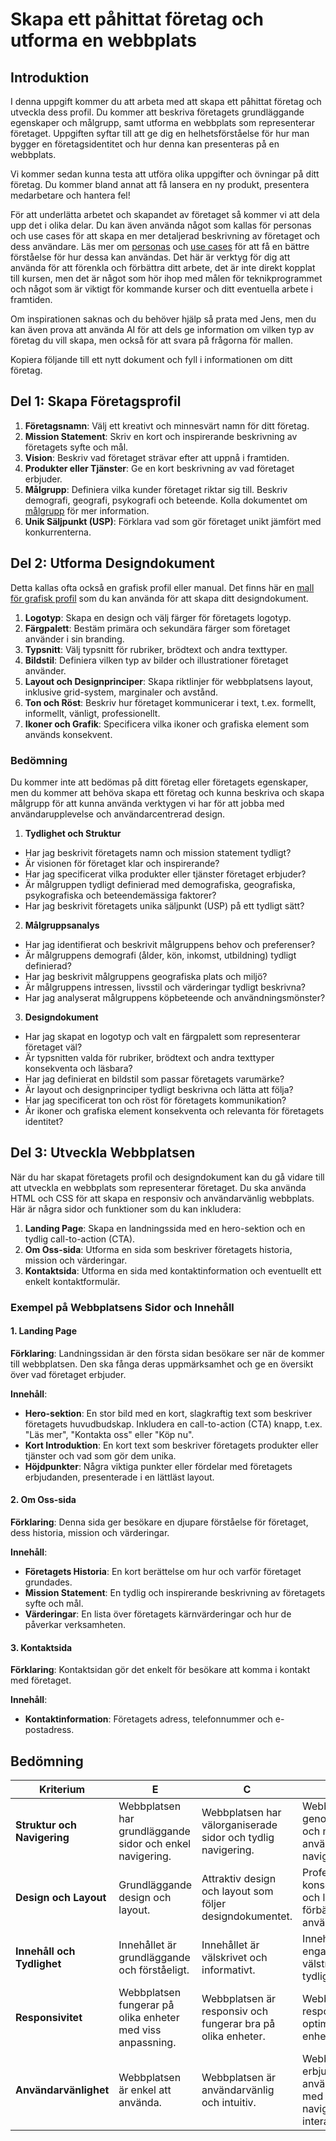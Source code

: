 # Skapa ett påhittat företag och utforma en webbplats

## Introduktion
I denna uppgift kommer du att arbeta med att skapa ett påhittat företag och utveckla dess profil. Du kommer att beskriva företagets grundläggande egenskaper och målgrupp, samt utforma en webbplats som representerar företaget. Uppgiften syftar till att ge dig en helhetsförståelse för hur man bygger en företagsidentitet och hur denna kan presenteras på en webbplats.

Vi kommer sedan kunna testa att utföra olika uppgifter och övningar på ditt företag. Du kommer bland annat att få lansera en ny produkt, presentera medarbetare och hantera fel!

För att underlätta arbetet och skapandet av företaget så kommer vi att dela upp det i olika delar. Du kan även använda något som kallas för personas och use cases för att skapa en mer detaljerad beskrivning av företaget och dess användare. Läs mer om [personas](personas.md) och [use cases](use_case.md) för att få en bättre förståelse för hur dessa kan användas. Det här är verktyg för dig att använda för att förenkla och förbättra ditt arbete, det är inte direkt kopplat till kursen, men det är något som hör ihop med målen för teknikprogrammet och något som är viktigt för kommande kurser och ditt eventuella arbete i framtiden.

Om inspirationen saknas och du behöver hjälp så prata med Jens, men du kan även prova att använda AI för att dels ge information om vilken typ av företag du vill skapa, men också för att svara på frågorna för mallen.

Kopiera följande till ett nytt dokument och fyll i informationen om ditt företag.

## Del 1: Skapa Företagsprofil
1. **Företagsnamn**: Välj ett kreativt och minnesvärt namn för ditt företag.
2. **Mission Statement**: Skriv en kort och inspirerande beskrivning av företagets syfte och mål.
3. **Vision**: Beskriv vad företaget strävar efter att uppnå i framtiden.
4. **Produkter eller Tjänster**: Ge en kort beskrivning av vad företaget erbjuder.
5. **Målgrupp**: Definiera vilka kunder företaget riktar sig till. Beskriv demografi, geografi, psykografi och beteende. Kolla dokumentet om [målgrupp](audience.md) för mer information.
6. **Unik Säljpunkt (USP)**: Förklara vad som gör företaget unikt jämfört med konkurrenterna.

## Del 2: Utforma Designdokument
Detta kallas ofta också en grafisk profil eller manual. Det finns här en [mall för grafisk profil](mall-grafisk_profil.md) som du kan använda för att skapa ditt designdokument.

1. **Logotyp**: Skapa en design och välj färger för företagets logotyp.
2. **Färgpalett**: Bestäm primära och sekundära färger som företaget använder i sin branding.
3. **Typsnitt**: Välj typsnitt för rubriker, brödtext och andra texttyper.
4. **Bildstil**: Definiera vilken typ av bilder och illustrationer företaget använder.
5. **Layout och Designprinciper**: Skapa riktlinjer för webbplatsens layout, inklusive grid-system, marginaler och avstånd.
6. **Ton och Röst**: Beskriv hur företaget kommunicerar i text, t.ex. formellt, informellt, vänligt, professionellt.
7. **Ikoner och Grafik**: Specificera vilka ikoner och grafiska element som används konsekvent.

### Bedömning

Du kommer inte att bedömas på ditt företag eller företagets egenskaper, men du kommer att behöva skapa ett företag och kunna beskriva och skapa målgrupp för att kunna använda verktygen vi har för att jobba med användarupplevelse och användarcentrerad design.

1. **Tydlighet och Struktur**
  * Har jag beskrivit företagets namn och mission statement tydligt?
  * Är visionen för företaget klar och inspirerande?
  * Har jag specificerat vilka produkter eller tjänster företaget erbjuder?
  * Är målgruppen tydligt definierad med demografiska, geografiska, psykografiska och beteendemässiga faktorer?
  * Har jag beskrivit företagets unika säljpunkt (USP) på ett tydligt sätt?
2. **Målgruppsanalys**
  * Har jag identifierat och beskrivit målgruppens behov och preferenser?
  * Är målgruppens demografi (ålder, kön, inkomst, utbildning) tydligt definierad?
  * Har jag beskrivit målgruppens geografiska plats och miljö?
  * Är målgruppens intressen, livsstil och värderingar tydligt beskrivna?
  * Har jag analyserat målgruppens köpbeteende och användningsmönster?
3. **Designdokument**
  * Har jag skapat en logotyp och valt en färgpalett som representerar företaget väl?
  * Är typsnitten valda för rubriker, brödtext och andra texttyper konsekventa och läsbara?
  * Har jag definierat en bildstil som passar företagets varumärke?
  * Är layout och designprinciper tydligt beskrivna och lätta att följa?
  * Har jag specificerat ton och röst för företagets kommunikation?
  * Är ikoner och grafiska element konsekventa och relevanta för företagets identitet?

## Del 3: Utveckla Webbplatsen

När du har skapat företagets profil och designdokument kan du gå vidare till att utveckla en webbplats som representerar företaget. Du ska använda HTML och CSS för att skapa en responsiv och användarvänlig webbplats. Här är några sidor och funktioner som du kan inkludera:

1. **Landing Page**: Skapa en landningssida med en hero-sektion och en tydlig call-to-action (CTA).
2. **Om Oss-sida**: Utforma en sida som beskriver företagets historia, mission och värderingar.
3. **Kontaktsida**: Utforma en sida med kontaktinformation och eventuellt ett enkelt kontaktformulär.

### Exempel på Webbplatsens Sidor och Innehåll

#### 1. Landing Page
**Förklaring**: Landningssidan är den första sidan besökare ser när de kommer till webbplatsen. Den ska fånga deras uppmärksamhet och ge en översikt över vad företaget erbjuder.

**Innehåll**:
- **Hero-sektion**: En stor bild med en kort, slagkraftig text som beskriver företagets huvudbudskap. Inkludera en call-to-action (CTA) knapp, t.ex. "Läs mer", "Kontakta oss" eller "Köp nu".
- **Kort Introduktion**: En kort text som beskriver företagets produkter eller tjänster och vad som gör dem unika.
- **Höjdpunkter**: Några viktiga punkter eller fördelar med företagets erbjudanden, presenterade i en lättläst layout.

#### 2. Om Oss-sida
**Förklaring**: Denna sida ger besökare en djupare förståelse för företaget, dess historia, mission och värderingar.

**Innehåll**:
- **Företagets Historia**: En kort berättelse om hur och varför företaget grundades.
- **Mission Statement**: En tydlig och inspirerande beskrivning av företagets syfte och mål.
- **Värderingar**: En lista över företagets kärnvärderingar och hur de påverkar verksamheten.


#### 3. Kontaktsida
**Förklaring**: Kontaktsidan gör det enkelt för besökare att komma i kontakt med företaget.

**Innehåll**:
- **Kontaktinformation**: Företagets adress, telefonnummer och e-postadress.

## Bedömning

| **Kriterium** | **E** | **C** | **A** |
|---------------|-------|-------|-------|
| **Struktur och Navigering** | Webbplatsen har grundläggande sidor och enkel navigering. | Webbplatsen har välorganiserade sidor och tydlig navigering. | Webbplatsen har en genomtänkt struktur och mycket användarvänlig navigering. |
| **Design och Layout** | Grundläggande design och layout. | Attraktiv design och layout som följer designdokumentet. | Professionell och konsekvent design och layout som förbättrar användarupplevelsen. |
| **Innehåll och Tydlighet** | Innehållet är grundläggande och förståeligt. | Innehållet är välskrivet och informativt. | Innehållet är engagerande, välstrukturerat och tydligt. |
| **Responsivitet** | Webbplatsen fungerar på olika enheter med viss anpassning. | Webbplatsen är responsiv och fungerar bra på olika enheter. | Webbplatsen är fullt responsiv och optimerad för alla enheter. |
| **Användarvänlighet** | Webbplatsen är enkel att använda. | Webbplatsen är användarvänlig och intuitiv. | Webbplatsen erbjuder en utmärkt användarupplevelse med intuitiv navigering och interaktion. |

